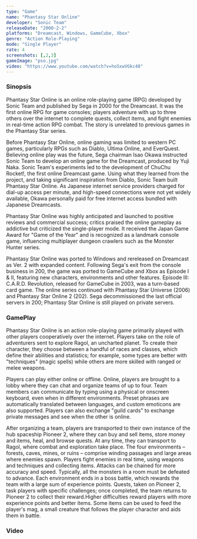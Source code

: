```yaml
---
type: "Game"
name: "Phantasy Star Online"
developer: "Sonic Team"
releaseDate: "2000-2-2"
platforms: "Dreamcast, Windows, GameCube, Xbox"
genre: "Action Role-Playing"
mode: "Single Player"
rate: 4
screenshots: [,2,3]
gameImage: "pso.jpg"
video: "https://www.youtube.com/watch?v=hoSxwVGkc48"
---
```



### Sinopsis
Phantasy Star Online is an online role-playing game (RPG) developed by Sonic Team and published by Sega in 2000 for the Dreamcast. It was the first online RPG for game consoles; players adventure with up to three others over the internet to complete quests, collect items, and fight enemies in real-time action RPG combat. The story is unrelated to previous games in the Phantasy Star series.

Before Phantasy Star Online, online gaming was limited to western PC games, particularly RPGs such as Diablo, Ultima Online, and EverQuest. Believing online play was the future, Sega chairman Isao Okawa instructed Sonic Team to develop an online game for the Dreamcast, produced by Yuji Naka. Sonic Team's experiments led to the development of ChuChu Rocket!, the first online Dreamcast game. Using what they learned from the project, and taking significant inspiration from Diablo, Sonic Team built Phantasy Star Online. As Japanese internet service providers charged for dial-up access per minute, and high-speed connections were not yet widely available, Okawa personally paid for free internet access bundled with Japanese Dreamcasts.

Phantasy Star Online was highly anticipated and launched to positive reviews and commercial success; critics praised the online gameplay as addictive but criticized the single-player mode. It received the Japan Game Award for "Game of the Year" and is recognized as a landmark console game, influencing multiplayer dungeon crawlers such as the Monster Hunter series.

Phantasy Star Online was ported to Windows and rereleased on Dreamcast as Ver. 2 with expanded content. Following Sega's exit from the console business in 200, the game was ported to GameCube and Xbox as Episode I & II, featuring new characters, environments and other features. Episode III: C.A.R.D. Revolution, released for GameCube in 2003, was a turn-based card game. The online series continued with Phantasy Star Universe (2006) and Phantasy Star Online 2 (202). Sega decommissioned the last official servers in 200; Phantasy Star Online is still played on private servers.

### GamePlay
Phantasy Star Online is an action role-playing game primarily played with other players cooperatively over the internet. Players take on the role of adventurers sent to explore Ragol, an uncharted planet. To create their character, they choose between a handful of races and classes, which define their abilities and statistics; for example, some types are better with "techniques" (magic spells) while others are more skilled with ranged or melee weapons.

Players can play either online or offline. Online, players are brought to a lobby where they can chat and organize teams of up to four. Team members can communicate by typing using a physical or onscreen keyboard, even when in different environments. Preset phrases are automatically translated between languages, and custom emoticons are also supported. Players can also exchange "guild cards" to exchange private messages and see when the other is online.

After organizing a team, players are transported to their own instance of the hub spaceship Pioneer 2, where they can buy and sell items, store money and items, heal, and browse quests. At any time, they can transport to Ragol, where combat and exploration take place. The four environments – forests, caves, mines, or ruins – comprise winding passages and large areas where enemies spawn. Players fight enemies in real time, using weapons and techniques and collecting items. Attacks can be chained for more accuracy and speed. Typically, all the monsters in a room must be defeated to advance. Each environment ends in a boss battle, which rewards the team with a large sum of experience points. Quests, taken on Pioneer 2, task players with specific challenges; once completed, the team returns to Pioneer 2 to collect their reward.Higher difficulties reward players with more experience points and better items. Some items can be used to feed the player's mag, a small creature that follows the player character and aids them in battle.

### Video

